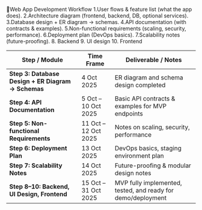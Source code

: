 🔹Web App Development Workflow
1.User flows & feature list (what the app does).
2.Architecture diagram (frontend, backend, DB, optional services).
3.Database design + ER diagram → schemas.
4.API documentation (with contracts & examples).
5.Non-functional requirements (scaling, security, performance).
6.Deployment plan (DevOps basics).
7.Scalability notes (future-proofing).
8. Backend
9. UI design
10. Frontend

| **Step / Module**                                  | **Time Frame**       | **Deliverable / Notes**                                      |
| -------------------------------------------------- | -------------------- | ------------------------------------------------------------ |
| **Step 3: Database Design + ER Diagram → Schemas** | 4 Oct 2025           | ER diagram and schema design completed                       |
| **Step 4: API Documentation**                      | 5 Oct – 10 Oct 2025  | Basic API contracts & examples for MVP endpoints             |
| **Step 5: Non-functional Requirements**            | 11 Oct – 12 Oct 2025 | Notes on scaling, security, performance                      |
| **Step 6: Deployment Plan**                        | 13 Oct 2025          | DevOps basics, staging environment plan                      |
| **Step 7: Scalability Notes**                      | 14 Oct 2025          | Future-proofing & modular design notes                       |
| **Step 8–10: Backend, UI Design, Frontend**        | 15 Oct – 31 Oct 2025 | MVP fully implemented, tested, and ready for demo/deployment |
